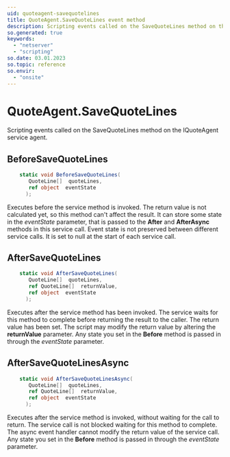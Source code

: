 ```yaml
---
uid: quoteagent-savequotelines
title: QuoteAgent.SaveQuoteLines event method
description: Scripting events called on the SaveQuoteLines method on the QuoteAgent service agent.
so.generated: true
keywords:
  - "netserver"
  - "scripting"
so.date: 03.01.2023
so.topic: reference
so.envir:
  - "onsite"
---
```

# QuoteAgent.SaveQuoteLines

Scripting events called on the <see cref='M:SuperOffice.CRM.Services.IQuoteAgent.SaveQuoteLines'>SaveQuoteLines</see> method on the <see cref='IQuoteAgent'>IQuoteAgent</see>  service agent.

## BeforeSaveQuoteLines
```cs
    static void BeforeSaveQuoteLines(
       QuoteLine[]  quoteLines,
       ref object  eventState
      );
```
Executes before the service method is invoked.
The return value is not calculated yet, so this method can't affect the result.
It can store some state in the *eventState* parameter, that is passed to the **After** and **AfterAsync** methods in this service call.
Event state is not preserved between different service calls. It is set to null at the start of each service call.
## AfterSaveQuoteLines
```cs
    static void AfterSaveQuoteLines(
       QuoteLine[]  quoteLines,
       ref QuoteLine[]  returnValue,
       ref object  eventState
      );
```
Executes after the service method has been invoked. The service waits for this method to complete before returning the result to the caller.
The return value has been set. The script may modify the return value by altering the **returnValue** parameter.
Any state you set in the **Before** method is passed in through the *eventState* parameter.
## AfterSaveQuoteLinesAsync
```cs
    static void AfterSaveQuoteLinesAsync(
       QuoteLine[]  quoteLines,
       ref QuoteLine[]  returnValue,
       ref object  eventState
      );
```
Executes after the service method is invoked, without waiting for the call to return.
The service call is not blocked waiting for this method to complete.
The async event handler cannot modify the return value of the service call.
Any state you set in the **Before** method is passed in through the *eventState* parameter.

